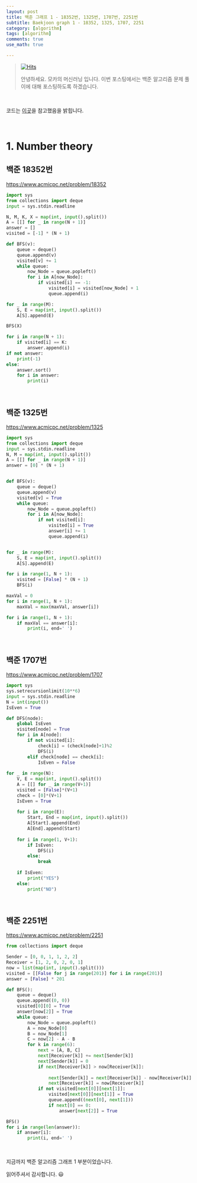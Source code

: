 ```yaml
---
layout: post
title: 백준 그래프 1 - 18352번, 1325번, 1707번, 2251번
subtitle: Baekjoon graph 1 - 18352, 1325, 1707, 2251
category: [algorithm]
tags: [algorithm]
comments: true
use_math: true

---
```






> [![Hits](https://hits.seeyoufarm.com/api/count/incr/badge.svg?url=https%3A%2F%2Fysbsb.github.io%2Falgorithm%2F2023%2F05%2F10%2Fnumber-theory2.html&count_bg=%2379C83D&title_bg=%23555555&icon=&icon_color=%23E7E7E7&title=hits&edge_flat=false)](https://hits.seeyoufarm.com)
>
> 안녕하세요. 모카의 머신러닝 입니다. 이번 포스팅에서는 백준 알고리즘 문제 풀이에 대해 포스팅하도록 하겠습니다. 

<br>

코드는 [이곳](https://github.com/doitcodingtest/python)을 참고했음을 밝힙니다.

<br>

# 1. Number theory



## 백준 18352번

https://www.acmicpc.net/problem/18352



```python
import sys
from collections import deque
input = sys.stdin.readline

N, M, K, X = map(int, input().split())
A = [[] for _ in range(N + 1)]
answer = []
visited = [-1] * (N + 1)

def BFS(v):
    queue = deque()
    queue.append(v)
    visited[v] += 1
    while queue:
        now_Node = queue.popleft()
        for i in A[now_Node]:
            if visited[i] == -1:
                visited[i] = visited[now_Node] + 1
                queue.append(i)

for _ in range(M):
    S, E = map(int, input().split())
    A[S].append(E)

BFS(X)

for i in range(N + 1):
    if visited[i] == K:
        answer.append(i)
if not answer:
    print(-1)
else:
    answer.sort()
    for i in answer:
        print(i)
```



<br>

## 백준 1325번



https://www.acmicpc.net/problem/1325

```python
import sys
from collections import deque
input = sys.stdin.readline
N, M = map(int, input().split())
A = [[] for _ in range(N + 1)]
answer = [0] * (N + 1)


def BFS(v):
    queue = deque()
    queue.append(v)
    visited[v] = True
    while queue:
        now_Node = queue.popleft()
        for i in A[now_Node]:
            if not visited[i]:
                visited[i] = True
                answer[i] += 1
                queue.append(i)


for _ in range(M):
    S, E = map(int, input().split())
    A[S].append(E)

for i in range(1, N + 1):
    visited = [False] * (N + 1)
    BFS(i)

maxVal = 0
for i in range(1, N + 1):
    maxVal = max(maxVal, answer[i])

for i in range(1, N + 1):
    if maxVal == answer[i]:
        print(i, end=' ')
```



<br>



## 백준 1707번



https://www.acmicpc.net/problem/1707



```python
import sys
sys.setrecursionlimit(10**6)
input = sys.stdin.readline
N = int(input())
IsEven = True

def DFS(node):
    global IsEven
    visited[node] = True
    for i in A[node]:
        if not visited[i]:
            check[i] = (check[node]+1)%2
            DFS(i)
        elif check[node] == check[i]:
            IsEven = False
            
for _ in range(N):
    V, E = map(int, input().split())
    A = [[] for _ in range(V+1)]
    visited = [False]*(V+1)
    check = [0]*(V+1)
    IsEven = True
    
    for i in range(E):
        Start, End = map(int, input().split())
        A[Start].append(End)
        A[End].append(Start)
        
    for i in range(1, V+1):
        if IsEven:
            DFS(i)
        else:
            break
    
    if IsEven:
        print("YES")
    else:
        print("NO")
```



<br>





## 백준 2251번



https://www.acmicpc.net/problem/2251



```python
from collections import deque

Sender = [0, 0, 1, 1, 2, 2]
Receiver = [1, 2, 0, 2, 0, 1]
now = list(map(int, input().split()))
visited = [[False for j in range(201)] for i in range(201)]
answer = [False] * 201

def BFS():
    queue = deque()
    queue.append((0, 0))
    visited[0][0] = True
    answer[now[2]] = True
    while queue:
        now_Node = queue.popleft()
        A = now_Node[0]
        B = now_Node[1]
        C = now[2] - A - B
        for k in range(6):
            next = [A, B, C]
            next[Receiver[k]] += next[Sender[k]]
            next[Sender[k]] = 0
            if next[Receiver[k]] > now[Receiver[k]]: 
                
                next[Sender[k]] = next[Receiver[k]] - now[Receiver[k]]
                next[Receiver[k]] = now[Receiver[k]]
            if not visited[next[0]][next[1]]:
                visited[next[0]][next[1]] = True
                queue.append((next[0], next[1]))
                if next[0] == 0:
                    answer[next[2]] = True

BFS()
for i in range(len(answer)):
    if answer[i]:
        print(i, end=' ')
```



<br>





지금까지 백준 알고리즘 그래프 1 부분이었습니다.

읽어주셔서 감사합니다. 😃

